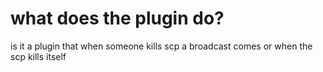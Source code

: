 # what does the plugin do?
is it a plugin that when someone kills scp a broadcast comes or when the scp kills itself
